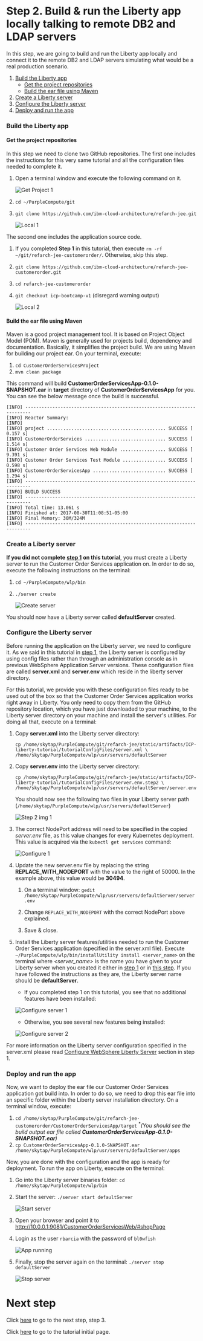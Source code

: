 # Step 2. Build & run the Liberty app locally talking to remote DB2 and LDAP servers

In this step, we are going to build and run the Liberty app locally and connect it to the remote DB2 and LDAP servers simulating what would be a real production scenario.

1. [Build the Liberty app](#build-the-liberty-app)
    * [Get the project repositories](#get-the-project-repositories)
    * [Build the ear file using Maven](#build-the-ear-file-using-maven)
2. [Create a Liberty server](#create-a-liberty-server)
3. [Configure the Liberty server](#configure-the-liberty-server)
4. [Deploy and run the app](#deploy-and-run-the-app)

### Build the Liberty app

#### Get the project repositories

In this step we need to clone two GitHub repositories. The first one includes the instructions for this very same tutorial and all the configuration files needed to complete it.

1. Open a terminal window and execute the following command on it.

   ![Get Project 1](/static/imgs/toLiberty/Source62.png)

2. `cd ~/PurpleCompute/git`
3. `git clone https://github.com/ibm-cloud-architecture/refarch-jee.git`

   ![Local 1](/static/imgs/localEAR/local1.png)

The second one includes the application source code.

1. If you completed **Step 1** in this tutorial, then execute `rm -rf ~/git/refarch-jee-customerorder/`. Otherwise, skip this step.
2. `git clone https://github.com/ibm-cloud-architecture/refarch-jee-customerorder.git`
3. `cd refarch-jee-customerorder`
4. `git checkout icp-bootcamp-v1` (disregard warning output)

   ![Local 2](/static/imgs/localEAR/local2.png)

#### Build the ear file using Maven

Maven is a good project management tool. It is based on Project Object Model (POM). Maven is generally used for projects build, dependency and documentation. Basically, it simplifies the project build. We are using Maven for building our project ear. On your terminal, execute:

1. `cd CustomerOrderServicesProject`
2. `mvn clean package`

This command will build **CustomerOrderServicesApp-0.1.0-SNAPSHOT.ear** in **target** directory of **CustomerOrderServicesApp** for you. You can see the below message once the build is successful.

```
[INFO] ------------------------------------------------------------------------
[INFO] Reactor Summary:
[INFO]
[INFO] project ............................................ SUCCESS [  0.157 s]
[INFO] CustomerOrderServices .............................. SUCCESS [  1.514 s]
[INFO] Customer Order Services Web Module ................. SUCCESS [  9.391 s]
[INFO] Customer Order Services Test Module ................ SUCCESS [  0.598 s]
[INFO] CustomerOrderServicesApp ........................... SUCCESS [  1.294 s]
[INFO] ------------------------------------------------------------------------
[INFO] BUILD SUCCESS
[INFO] ------------------------------------------------------------------------
[INFO] Total time: 13.061 s
[INFO] Finished at: 2017-08-30T11:08:51-05:00
[INFO] Final Memory: 30M/324M
[INFO] ------------------------------------------------------------------------
```
### Create a Liberty server

**If you did not complete** [**step 1**](step1.md) **on this tutorial**, you must create a Liberty server to run the Customer Order Services application on. In order to do so, execute the following instructions on the terminal:

1. `cd ~/PurpleCompute/wlp/bin`
2. `./server create`

   ![Create server](/static/imgs/localEAR/local3.png)

You should now have a Liberty server called **defaultServer** created.

### Configure the Liberty server

Before running the application on the Liberty server, we need to configure it. As we said in this tutorial in [step 1](step1.md#configure-websphere-liberty-server), the Liberty server is configured by using config files rather than through an administration console as in previous WebSphere Application Server versions. These configuration files are called **server.xml** and **server.env** which reside in the liberty server directory.

For this tutorial, we provide you with these configuration files ready to be used out of the box so that the Customer Order Services application works right away in Liberty. You only need to copy them from the GitHub repository location, which you have just downloaded to your machine, to the Liberty server directory on your machine and install the server's utilities. For doing all that, execute on a terminal:

1. Copy **server.xml** into the Liberty server directory:

   ```
   cp /home/skytap/PurpleCompute/git/refarch-jee/static/artifacts/ICP-liberty-tutorial/tutorialConfigFiles/server.xml \
   /home/skytap/PurpleCompute/wlp/usr/servers/defaultServer
   ```

2. Copy **server.env** into the Liberty server directory:

   ```
   cp /home/skytap/PurpleCompute/git/refarch-jee/static/artifacts/ICP-liberty-tutorial/tutorialConfigFiles/server.env.step2 \
   /home/skytap/PurpleCompute/wlp/usr/servers/defaultServer/server.env
   ```

   You should now see the following two files in your Liberty server path (`/home/skytap/PurpleCompute/wlp/usr/servers/defaultServer`)

   ![Step 2 img 1](/static/imgs/LibertyToolKit/step2-1.png)

3. The correct NodePort address will need to be specified in the copied *server.env* file, as this value changes for every Kubernetes deployment.  This value is acquired via the `kubectl get services` command:

   ![Configure 1](/static/imgs/toLiberty/Source85.png)

4. Update the new server.env file by replacing the string **REPLACE_WITH_NODEPORT** with the value to the right of 50000. In the example above, this value would be **30494**.

   1. On a terminal window: `gedit /home/skytap/PurpleCompute/wlp/usr/servers/defaultServer/server.env`

   2. Change `REPLACE_WITH_NODEPORT` with the correct NodePort above explained.

   3. Save & close.

5. Install the Liberty server features/utilities needed to run the Customer Order Services application (specified in the server.xml file). Execute `~/PurpleCompute/wlp/bin/installUtility install <server_name>` on the terminal where *<server_name>* is the name you have given to your Liberty server when you created it either in [step 1](#install-websphere-application-server-liberty-locally) or in [this step](#create-a-liberty-server). If you have followed the instructions as they are, the Liberty server name should be **defaultServer**.

   * If you completed step 1 on this tutorial, you see that no additional features have been installed:

   ![Configure server 1](/static/imgs/localEAR/local4.png)

   * Otherwise, you see several new features being installed:

   ![Configure server 2](/static/imgs/localEAR/local5.png)

For more information on the Liberty server configuration specified in the server.xml please read [Configure WebSphere Liberty Server](step1.md#configure-websphere-liberty-server) section in step 1.

### Deploy and run the app

Now, we want to deploy the ear file our Customer Order Services application got build into. In order to do so, we need to drop this ear file into an specific folder within the Liberty server installation directory. On a terminal window, execute:

1. `cd /home/skytap/PurpleCompute/git/refarch-jee-customerorder/CustomerOrderServicesApp/target` <sup>\*</sup>_(You should see the build output ear file called **CustomerOrderServicesApp-0.1.0-SNAPSHOT.ear**)_
2. `cp CustomerOrderServicesApp-0.1.0-SNAPSHOT.ear /home/skytap/PurpleCompute/wlp/usr/servers/defaultServer/apps`

Now, you are done with the configuration and the app is ready for deployment. To run the app on Liberty, execute on the terminal:

1. Go into the Liberty server binaries folder: `cd /home/skytap/PurpleCompute/wlp/bin`
2. Start the server: `./server start defaultServer`

   ![Start server](/static/imgs/localEAR/local6.png)

3. Open your browser and point it to http://10.0.0.1:9081/CustomerOrderServicesWeb/#shopPage
4. Login as the user `rbarcia` with the password of `bl0wfish`

   ![App running](static/imgs/LibertyToolKit/step2apprunning.png)

5. Finally, stop the server again on the terminal: `./server stop defaultServer`

   ![Stop server](/static/imgs/localEAR/local7.png)

# Next step

Click [here](step3.md) to go to the next step, step 3.

Click [here](tutorial.md) to go to the tutorial initial page.
